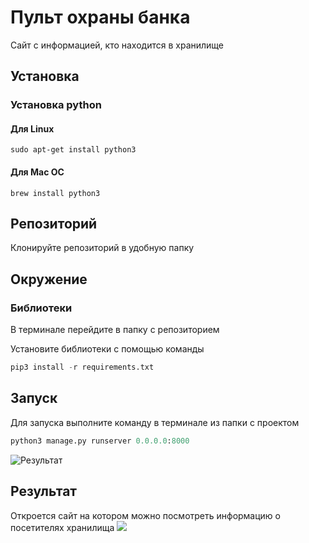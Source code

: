 # Пульт охраны банка

Сайт с информацией, кто находится в хранилище 
## Установка 

### Установка python
   
#### Для Linux 
```
sudo apt-get install python3
```
#### Для Mac OC
```
brew install python3
```
## Репозиторий
Клонируйте репозиторий в удобную папку

## Окружение

### Библиотеки

В терминале перейдите в папку с репозиторием

Установите библиотеки с помощью команды
```python 
pip3 install -r requirements.txt
```

## Запуск 

Для запуска выполните команду в терминале из папки с проектом
```python
python3 manage.py runserver 0.0.0.0:8000
```
![Результат](https://ltdfoto.ru/images/2023/05/30/django_terminal.png) 

## Результат
Откроется сайт на котором можно посмотреть информацию о посетителях хранилища
![](https://ltdfoto.ru/images/2023/05/22/site.jpg)